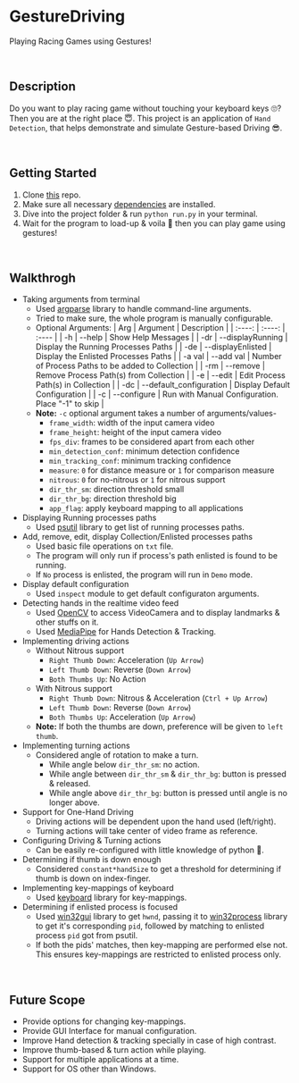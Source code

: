 # GestureDriving
Playing Racing Games using Gestures!

<br/>

## Description
Do you want to play racing game without touching your keyboard keys 🙄? Then you are at the right place 😇. This project is an application of `Hand Detection`, that helps demonstrate and simulate Gesture-based Driving 😎.

<br/>

## Getting Started
1. Clone [this](https://github.com/Rohit-Jain-2801/GestureDriving.git) repo.
2. Make sure all necessary [dependencies](https://github.com/Rohit-Jain-2801/GestureDriving/blob/master/requirements.txt) are installed.
3. Dive into the project folder & run `python run.py` in your terminal.
4. Wait for the program to load-up & voila 🥳 then you can play game using gestures!

<br/>

## Walkthrogh
* Taking arguments from terminal
    + Used [argparse](https://docs.python.org/3/library/argparse.html) library to handle command-line arguments.
    + Tried to make sure, the whole program is manually configurable.
    + Optional Arguments:
        | Arg | Argument | Description |
        | :----: | :----: | :---- |
        | -h | --help | Show Help Messages |
        | -dr | --displayRunning | Display the Running Processes Paths |
        | -de | --displayEnlisted | Display the Enlisted Processes Paths |
        | -a val | --add val | Number of Process Paths to be added to Collection |
        | -rm | --remove | Remove Process Path(s) from Collection |
        | -e | --edit | Edit Process Path(s) in Collection |
        | -dc | --default_configuration | Display Default Configuration |
        | -c | --configure | Run with Manual Configuration. Place "-1" to skip |
    + **Note:** `-c` optional argument takes a number of arguments/values-
        - `frame_width`: width of the input camera video
        - `frame_height`: height of the input camera video
        - `fps_div`: frames to be considered apart from each other
        - `min_detection_conf`: minimum detection confidence
        - `min_tracking_conf`: minimum tracking confidence
        - `measure`: `0` for distance measure or `1` for comparison measure
        - `nitrous`: `0` for no-nitrous or `1` for nitrous support
        - `dir_thr_sm`: direction threshold small
        - `dir_thr_bg`: direction threshold big
        - `app_flag`: apply keyboard mapping to all applications
* Displaying Running processes paths
    + Used [psutil](https://psutil.readthedocs.io/en/latest/) library to get list of running processes paths.
* Add, remove, edit, display Collection/Enlisted processes paths
    + Used basic file operations on `txt` file.
    + The program will only run if process's path enlisted is found to be running.
    + If `No` process is enlisted, the program will run in `Demo` mode.
* Display default configuration
    + Used `inspect` module to get default configuraton arguments.
* Detecting hands in the realtime video feed
    + Used [OpenCV](https://docs.opencv.org/4.5.1/) to access VideoCamera and to display landmarks & other stuffs on it.
    + Used [MediaPipe](https://mediapipe.dev/) for Hands Detection & Tracking.
* Implementing driving actions
    + Without Nitrous support
        - `Right Thumb Down`: Acceleration (`Up Arrow`)
        - `Left Thumb Down`: Reverse (`Down Arrow`)
        - `Both Thumbs Up`: No Action
    + With Nitrous support
        - `Right Thumb Down`: Nitrous & Acceleration (`Ctrl + Up Arrow`)
        - `Left Thumb Down`: Reverse (`Down Arrow`)
        - `Both Thumbs Up`: Acceleration (`Up Arrow`)
    + **Note:** If both the thumbs are down, preference will be given to `left thumb`.
* Implementing turning actions
    + Considered angle of rotation to make a turn.
        - While angle below `dir_thr_sm`: no action.
        - While angle between `dir_thr_sm` & `dir_thr_bg`: button is pressed & released.
        - While angle above `dir_thr_bg`: button is pressed until angle is no longer above.
* Support for One-Hand Driving
    + Driving actions will be dependent upon the hand used (left/right).
    + Turning actions will take center of video frame as reference.
* Configuring Driving & Turning actions
    + Can be easily re-configured with little knowledge of python 🤗.
* Determining if thumb is down enough
    + Considered `constant*handSize` to get a threshold for determining if thumb is down on index-finger.
* Implementing key-mappings of keyboard
    + Used [keyboard](https://github.com/boppreh/keyboard) library for key-mappings.
* Determining if enlisted process is focused
    + Used [win32gui](http://timgolden.me.uk/pywin32-docs/win32gui.html) library to get `hwnd`, passing it to [win32process](http://timgolden.me.uk/pywin32-docs/win32process.html) library to get it's corresponding `pid`, followed by matching to enlisted process `pid` got from psutil.
    + If both the pids' matches, then key-mapping are performed else not. This ensures key-mappings are restricted to enlisted process only.

<br/>

## Future Scope
* Provide options for changing key-mappings.
* Provide GUI Interface for manual configuration.
* Improve Hand detection & tracking specially in case of high contrast.
* Improve thumb-based & turn action while playing.
* Support for multiple applications at a time.
* Support for OS other than Windows.
